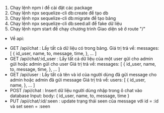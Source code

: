 1. Chạy lệnh npm i để cài đặt các package
2. Chạy lệnh npx sequelize-cli db:create để tạo db
3. Chạy lệnh npx sequelize-cli db:migrate để tạo bảng
4. Chạy lệnh npx sequelize-cli db:seed:all để fake dữ liệu
5. Chạy lệnh npm start để chạy chương trình
   Giao diện sẽ ở route "/"

- Về api:

* GET /api/chat : Lấy tất cả dữ liệu có trong bảng.
  Giá trị trả về: messages: [
  {
  id_user,
  name,
  to,
  message,
  time,
  },
  ...
  ]
* GET /api/chat/:id_user : Lấy tất cả dữ liệu của một user gửi cho admin gửi hoặc admin gửi cho user
  Giá trị trả về: messages: [
  {
  id_user,
  name,
  to,
  message,
  time,
  },
  ...
  ]
* GET /api/user : Lấy tất cả tên và id của người dùng đã gửi message cho admin hoặc admin đã gửi message
  Giá trị trả về: users: [
  {
  id_user,
  name,
  },
  ...
  ]
* POST /api/chat : Insert dữ liệu người dùng nhập trong ô chat vào database
  Input: body: {
  id_user,
  name,
  to,
  message,
  time
  }
* PUT /api/chat/:id/:seen : update trạng thái seen của message với id = :id và set seen = :seen
